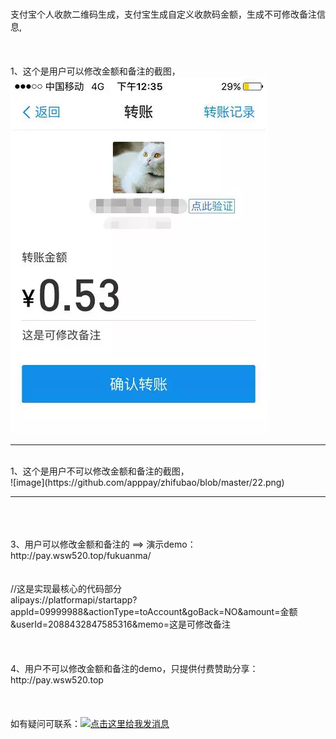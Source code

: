 # 
支付宝个人收款二维码生成，支付宝生成自定义收款码金额，生成不可修改备注信息,
<br>
<br>
<br>
<br>
1、这个是用户可以修改金额和备注的截图，<br>
![image](https://github.com/apppay/zhifubao/blob/master/11.png)
<br>
<hr>
<br>
1、这个是用户不可以修改金额和备注的截图，<br>
![image](https://github.com/apppay/zhifubao/blob/master/22.png)
<br>
<hr>
<br>
<br>
<br>
3、用户可以修改金额和备注的  ==>  演示demo： http://pay.wsw520.top/fukuanma/
<br>
<br>
<br>
//这是实现最核心的代码部分<br>
alipays://platformapi/startapp?appId=09999988&actionType=toAccount&goBack=NO&amount=金额&userId=2088432847585316&memo=这是可修改备注
<br>
<br>
<br>
<br>
4、用户不可以修改金额和备注的demo，只提供付费赞助分享： http://pay.wsw520.top
<br>
<br>
<br>
<br>
如有疑问可联系：<a target="_blank" href="http://wpa.qq.com/msgrd?v=3&uin=754219009&site=qq&menu=yes"><img border="0" src="http://wpa.qq.com/pa?p=2:754219009:51" alt="点击这里给我发消息" title="点击这里给我发消息"/></a>
<br>
<br>
<br>
<br>
<br>
